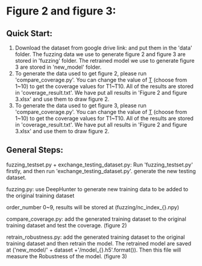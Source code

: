 # Figure 2 and figure 3:

## Quick Start:

1. Download the dataset from google drive link:     and put them in the 'data' folder. The fuzzing data we use to generate figure 2 and figure 3 are stored in 'fuzzing' folder. The retrained model we use to generate figure 3 are stored in 'new_model' folder. 
2. To generate the data used to get figure 2, please run 'compare_coverage.py'. You can change the value of [T](https://github.com/DNNTesting/CovTesting/blob/a7bd6da7833124796b9d7fcabce85055a097d1b1/Figure%202%20and%20figure%203/compare_coverage.py#L253) (choose from 1~10) to get the coverage values for T1~T10. All of the results are stored in 'coverage_result.txt'. We have put all results in 'Figure 2 and figure 3.xlsx' and use them to draw figure 2.
3.  To generate the data used to get figure 3, please run 'compare_coverage.py'. You can change the value of [T](https://github.com/DNNTesting/CovTesting/blob/a7bd6da7833124796b9d7fcabce85055a097d1b1/Figure%202%20and%20figure%203/compare_coverage.py#L253) (choose from 1~10) to get the coverage values for T1~T10. All of the results are stored in 'coverage_result.txt'. We have put all results in 'Figure 2 and figure 3.xlsx' and use them to draw figure 2.





## General Steps:

fuzzing_testset.py + exchange_testing_dataset.py: Run 'fuzzing_testset.py' firstly, and then run 'exchange_testing_dataset.py'. generate the new testing dataset. 

fuzzing.py: use DeepHunter to generate new training data to be added to the original training dataset 

order_number 0~9, results will be stored at (fuzzing/nc_index_{}.npy)

compare_coverage.py: add the generated training dataset to the original training dataset and test the coverage. (figure 2)

retrain_robustness.py: add the generated training dataset to the original training dataset and then retrain the model. The retrained model are saved at ('new_model/' + dataset +'/model_{}.h5'.format()). Then this file will measure the Robustness of the model. (figure 3)





